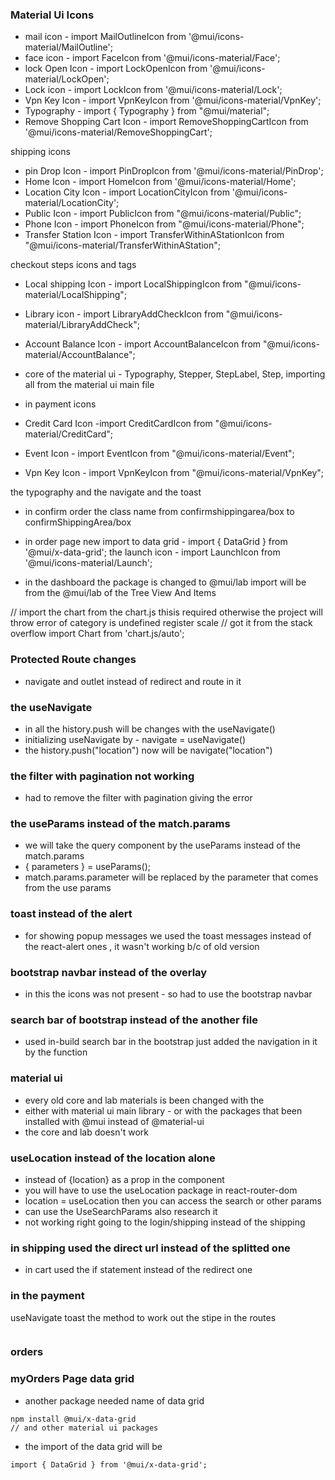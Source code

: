 ### Material Ui Icons

- mail icon - import MailOutlineIcon from '@mui/icons-material/MailOutline';
- face icon - import FaceIcon from '@mui/icons-material/Face';
- lock Open Icon - import LockOpenIcon from '@mui/icons-material/LockOpen';
- Lock icon - import LockIcon from '@mui/icons-material/Lock';
- Vpn Key Icon - import VpnKeyIcon from '@mui/icons-material/VpnKey';
- Typography -  import { Typography } from "@mui/material";
- Remove Shopping Cart Icon - import RemoveShoppingCartIcon from '@mui/icons-material/RemoveShoppingCart';

shipping icons 
- pin Drop Icon - import PinDropIcon from '@mui/icons-material/PinDrop';
- Home Icon - import HomeIcon from '@mui/icons-material/Home';
- Location City Icon - import LocationCityIcon from '@mui/icons-material/LocationCity';
- Public Icon - import PublicIcon from "@mui/icons-material/Public";
- Phone Icon - import PhoneIcon from "@mui/icons-material/Phone";
- Transfer Station Icon - import TransferWithinAStationIcon from "@mui/icons-material/TransferWithinAStation";


checkout steps icons and tags
- Local shipping Icon - import LocalShippingIcon from "@mui/icons-material/LocalShipping";
- Library icon - import LibraryAddCheckIcon from "@mui/icons-material/LibraryAddCheck";
- Account Balance Icon - import AccountBalanceIcon from "@mui/icons-material/AccountBalance";

- core of the material ui -
Typography, 
Stepper, 
StepLabel, 
Step,
importing all from the material ui main file


- in payment 
icons
- Credit Card Icon -import CreditCardIcon from "@mui/icons-material/CreditCard";
- Event Icon - import EventIcon from "@mui/icons-material/Event";
- Vpn Key Icon - import VpnKeyIcon from "@mui/icons-material/VpnKey";

the typography and the  navigate and the toast 

- in confirm order 
the class name from confirmshippingarea/box to confirmShippingArea/box

- in order page
new import to data grid - import { DataGrid } from '@mui/x-data-grid';
the launch icon - import LaunchIcon from '@mui/icons-material/Launch';

- in the dashboard 
the package is changed to @mui/lab
import will be from the @mui/lab of the Tree View And Items

// import the chart from the chart.js thisis required otherwise the project will throw error of category is undefined register scale
// got it from the stack overflow
import Chart from 'chart.js/auto';

### Protected Route changes
- navigate and outlet instead of redirect and route in it

### the useNavigate
- in all the history.push will be changes with the useNavigate()
- initializing  useNavigate by - navigate = useNavigate()
- the history.push("location") now will be navigate("location")

### the filter with pagination not working
- had to remove the filter with pagination giving the error

### the useParams instead of the match.params
- we will take the query component by the useParams instead of the match.params
- { parameters } = useParams();
- match.params.parameter will be replaced by the parameter that comes from the use params

### toast instead of the alert 
- for showing popup messages we used the toast messages instead of the react-alert ones , it wasn't working b/c of old version

### bootstrap navbar instead of the overlay
- in this the icons was not present - so had to use the bootstrap navbar

### search bar of bootstrap instead of the another file 
- used in-build search bar in the bootstrap just added the navigation in it by the function

### material ui 
- every old core and lab materials is been changed with the 
- either with material ui main library - or with the packages that been installed with @mui instead of @material-ui
- the core and lab doesn't work


### useLocation instead of the location alone
- instead of {location} as a prop in the component
- you will have to use the useLocation package in react-router-dom
- location = useLocation then you can access the search or other params
- can use the UseSearchParams also research it
- not working right going to the login/shipping instead of the shipping


### in shipping used the direct url instead of the splitted one
- in cart used the if statement instead of the redirect one

### in the payment 
useNavigate 
toast
the method to work out the stipe in the routes
```
```


### orders
### myOrders Page data grid 
- another package needed name of data grid
```
npm install @mui/x-data-grid 
// and other material ui packages
```

- the import of the data grid will be 
```
import { DataGrid } from '@mui/x-data-grid';
```